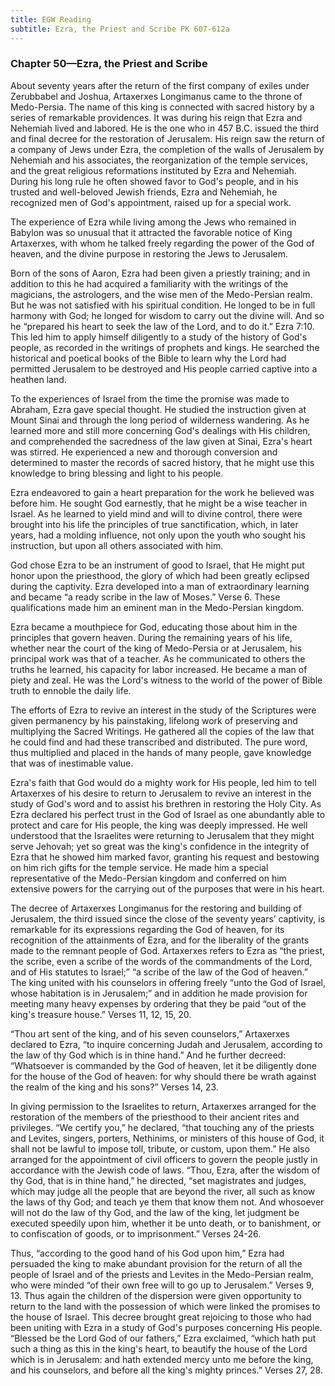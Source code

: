 ```yaml
---
title: EGW Reading
subtitle: Ezra, the Priest and Scribe PK 607-612a
---
```


### Chapter 50—Ezra, the Priest and Scribe

About seventy years after the return of the first company of exiles under Zerubbabel and Joshua, Artaxerxes Longimanus came to the throne of Medo-Persia. The name of this king is connected with sacred history by a series of remarkable providences. It was during his reign that Ezra and Nehemiah lived and labored. He is the one who in 457 B.C. issued the third and final decree for the restoration of Jerusalem. His reign saw the return of a company of Jews under Ezra, the completion of the walls of Jerusalem by Nehemiah and his associates, the reorganization of the temple services, and the great religious reformations instituted by Ezra and Nehemiah. During his long rule he often showed favor to God's people, and in his trusted and well-beloved Jewish friends, Ezra and Nehemiah, he recognized men of God's appointment, raised up for a special work.

The experience of Ezra while living among the Jews who remained in Babylon was so unusual that it attracted the favorable notice of King Artaxerxes, with whom he talked freely regarding the power of the God of heaven, and the divine purpose in restoring the Jews to Jerusalem.

Born of the sons of Aaron, Ezra had been given a priestly training; and in addition to this he had acquired a familiarity with the writings of the magicians, the astrologers, and the wise men of the Medo-Persian realm. But he was not satisfied with his spiritual condition. He longed to be in full harmony with God; he longed for wisdom to carry out the divine will. And so he “prepared his heart to seek the law of the Lord, and to do it.” Ezra 7:10. This led him to apply himself diligently to a study of the history of God's people, as recorded in the writings of prophets and kings. He searched the historical and poetical books of the Bible to learn why the Lord had permitted Jerusalem to be destroyed and His people carried captive into a heathen land.

To the experiences of Israel from the time the promise was made to Abraham, Ezra gave special thought. He studied the instruction given at Mount Sinai and through the long period of wilderness wandering. As he learned more and still more concerning God's dealings with His children, and comprehended the sacredness of the law given at Sinai, Ezra's heart was stirred. He experienced a new and thorough conversion and determined to master the records of sacred history, that he might use this knowledge to bring blessing and light to his people.

Ezra endeavored to gain a heart preparation for the work he believed was before him. He sought God earnestly, that he might be a wise teacher in Israel. As he learned to yield mind and will to divine control, there were brought into his life the principles of true sanctification, which, in later years, had a molding influence, not only upon the youth who sought his instruction, but upon all others associated with him.

God chose Ezra to be an instrument of good to Israel, that He might put honor upon the priesthood, the glory of which had been greatly eclipsed during the captivity. Ezra developed into a man of extraordinary learning and became “a ready scribe in the law of Moses.” Verse 6. These qualifications made him an eminent man in the Medo-Persian kingdom.

Ezra became a mouthpiece for God, educating those about him in the principles that govern heaven. During the remaining years of his life, whether near the court of the king of Medo-Persia or at Jerusalem, his principal work was that of a teacher. As he communicated to others the truths he learned, his capacity for labor increased. He became a man of piety and zeal. He was the Lord's witness to the world of the power of Bible truth to ennoble the daily life.

The efforts of Ezra to revive an interest in the study of the Scriptures were given permanency by his painstaking, lifelong work of preserving and multiplying the Sacred Writings. He gathered all the copies of the law that he could find and had these transcribed and distributed. The pure word, thus multiplied and placed in the hands of many people, gave knowledge that was of inestimable value.

Ezra's faith that God would do a mighty work for His people, led him to tell Artaxerxes of his desire to return to Jerusalem to revive an interest in the study of God's word and to assist his brethren in restoring the Holy City. As Ezra declared his perfect trust in the God of Israel as one abundantly able to protect and care for His people, the king was deeply impressed. He well understood that the Israelites were returning to Jerusalem that they might serve Jehovah; yet so great was the king's confidence in the integrity of Ezra that he showed him marked favor, granting his request and bestowing on him rich gifts for the temple service. He made him a special representative of the Medo-Persian kingdom and conferred on him extensive powers for the carrying out of the purposes that were in his heart.

The decree of Artaxerxes Longimanus for the restoring and building of Jerusalem, the third issued since the close of the seventy years’ captivity, is remarkable for its expressions regarding the God of heaven, for its recognition of the attainments of Ezra, and for the liberality of the grants made to the remnant people of God. Artaxerxes refers to Ezra as “the priest, the scribe, even a scribe of the words of the commandments of the Lord, and of His statutes to Israel;” “a scribe of the law of the God of heaven.” The king united with his counselors in offering freely “unto the God of Israel, whose habitation is in Jerusalem;” and in addition he made provision for meeting many heavy expenses by ordering that they be paid “out of the king's treasure house.” Verses 11, 12, 15, 20.

“Thou art sent of the king, and of his seven counselors,” Artaxerxes declared to Ezra, “to inquire concerning Judah and Jerusalem, according to the law of thy God which is in thine hand.” And he further decreed: “Whatsoever is commanded by the God of heaven, let it be diligently done for the house of the God of heaven: for why should there be wrath against the realm of the king and his sons?” Verses 14, 23.

In giving permission to the Israelites to return, Artaxerxes arranged for the restoration of the members of the priesthood to their ancient rites and privileges. “We certify you,” he declared, “that touching any of the priests and Levites, singers, porters, Nethinims, or ministers of this house of God, it shall not be lawful to impose toll, tribute, or custom, upon them.” He also arranged for the appointment of civil officers to govern the people justly in accordance with the Jewish code of laws. “Thou, Ezra, after the wisdom of thy God, that is in thine hand,” he directed, “set magistrates and judges, which may judge all the people that are beyond the river, all such as know the laws of thy God; and teach ye them that know them not. And whosoever will not do the law of thy God, and the law of the king, let judgment be executed speedily upon him, whether it be unto death, or to banishment, or to confiscation of goods, or to imprisonment.” Verses 24-26.

Thus, “according to the good hand of his God upon him,” Ezra had persuaded the king to make abundant provision for the return of all the people of Israel and of the priests and Levites in the Medo-Persian realm, who were minded “of their own free will to go up to Jerusalem.” Verses 9, 13. Thus again the children of the dispersion were given opportunity to return to the land with the possession of which were linked the promises to the house of Israel. This decree brought great rejoicing to those who had been uniting with Ezra in a study of God's purposes concerning His people. “Blessed be the Lord God of our fathers,” Ezra exclaimed, “which hath put such a thing as this in the king's heart, to beautify the house of the Lord which is in Jerusalem: and hath extended mercy unto me before the king, and his counselors, and before all the king's mighty princes.” Verses 27, 28.